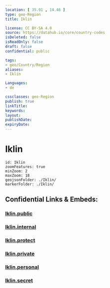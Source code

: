 ```yaml
---
location: [ 35.91 , 14.46 ] 
type: geo-Region
title: Iklin

license: CC BY-SA 4.0
source: https://datahub.io/core/country-codes
isDeleted: false
isReadOnly: false
draft: false
confidential: public

tags:
- geo/Country/Region
aliases:
- Iklin

Languages:
- de

cssclasses: geo-Region
publish: true
linkTitle: 
keywords: 
layout: 
publishDate: 
expiryDate: 
---
```


# Iklin

```leaflet
id: Iklin
zoomFeatures: true 
minZoom: 2 
maxZoom: 18
geojsonFolder: ./Iklin/
markerFolder: ./Iklin/
```


## Confidential Links & Embeds: 

### [Iklin.public](/_public/\Earth\Continent\Europe\Europe~South\Malta\Regions~Malta\Ċentrali\counties~ĊentraliIklin.public.md) 

### [Iklin.internal](/_internal/\Earth\Continent\Europe\Europe~South\Malta\Regions~Malta\Ċentrali\counties~ĊentraliIklin.internal.md) 

### [Iklin.protect](/_protect/\Earth\Continent\Europe\Europe~South\Malta\Regions~Malta\Ċentrali\counties~ĊentraliIklin.protect.md) 

### [Iklin.private](/_private/\Earth\Continent\Europe\Europe~South\Malta\Regions~Malta\Ċentrali\counties~ĊentraliIklin.private.md) 

### [Iklin.personal](/_personal/\Earth\Continent\Europe\Europe~South\Malta\Regions~Malta\Ċentrali\counties~ĊentraliIklin.personal.md) 

### [Iklin.secret](/_secret/\Earth\Continent\Europe\Europe~South\Malta\Regions~Malta\Ċentrali\counties~ĊentraliIklin.secret.md)

